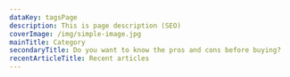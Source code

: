 ```yaml
---
dataKey: tagsPage
description: This is page description (SEO)
coverImage: /img/simple-image.jpg
mainTitle: Category
secondaryTitle: Do you want to know the pros and cons before buying?
recentArticleTitle: Recent articles
---
```

